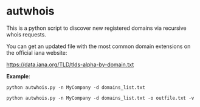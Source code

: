 # autwhois
This is a python script to discover new registered domains via recursive whois requests.

You can get an updated file with the most common domain extensions on the official iana website:

https://data.iana.org/TLD/tlds-alpha-by-domain.txt

**Example**:

`python autwhois.py -n MyCompany -d domains_list.txt`

`python autwhois.py -n MyCompany -d domains_list.txt -o outfile.txt -v`
